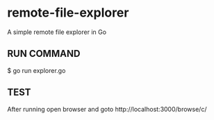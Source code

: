 # remote-file-explorer
A simple remote file explorer in Go

RUN COMMAND
-----------
$ go run explorer.go

TEST
----
After running open browser and goto http://localhost:3000/browse/c/